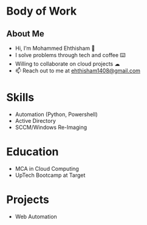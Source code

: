 # Body of Work

## About Me

- Hi, I’m Mohammed Ehthisham 👋
- I solve problems through tech and coffee ⌨️
- Willing to collaborate on cloud projects ☁
- 📫 Reach out to me at ehthisham1408@gmail.com

# Skills
- Automation (Python, Powershell)
- Active Directory
- SCCM/Windows Re-Imaging 

# Education

- MCA in Cloud Computing
- UpTech Bootcamp at Target

# Projects

- Web Automation


<!---
MEhthisham/MEhthisham is a ✨ special ✨ repository because its `README.md` (this file) appears on your GitHub profile.
You can click the Preview link to take a look at your changes.
